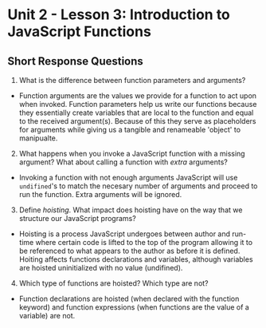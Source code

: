 # Unit 2 - Lesson 3: Introduction to JavaScript Functions
## Short Response Questions

1. What is the difference between function parameters and arguments?
  - Function arguments are the values we provide for a function to act upon when invoked. Function parameters help us write our functions because they essentially create variables that are local to the function and equal to the received argument(s). Because of this they serve as placeholders for arguments while giving us a tangible and renameable 'object' to manipualte.

2. What happens when you invoke a JavaScript function with a missing argument? What about calling a function with _extra_ arguments?
 - Invoking a function with not enough arguments JavaScript will use `undifined`'s to match the necesary number of arguments and proceed to run the function. Extra arguments will be ignored.

3. Define _hoisting_. What impact does hoisting have on the way that we structure our JavaScript programs?
 - Hoisting is a process JavaScript undergoes between author and run-time where certain code is lifted to the top of the program allowing it to be referenced to what appears to the author as before it is defined. Hoiting affects functions declarations and variables, although variables are hoisted uninitialized with no value (undifined).

4. Which type of functions are hoisted? Which type are not?
 - Function declarations are hoisted (when declared with the function keyword) and function expressions (when functions are the value of a variable) are not.